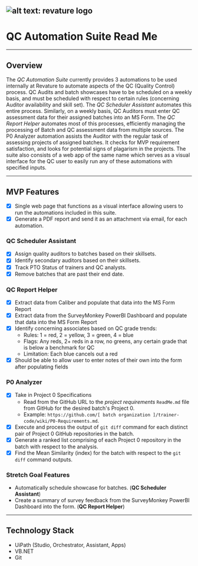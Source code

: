 ![alt text: revature logo](images/revature_logo.PNG)
---

# QC Automation Suite Read Me

---

## Overview

The _QC Automation Suite_ currently provides 3 automations to be used internally at Revature to automate aspects of the QC (Quality Control) process. QC Audits and batch showcases have to be scheduled on a weekly basis, and must be scheduled with respect to certain rules (concerning Auditor availability and skill set). The _QC Scheduler Assistant_ automates this entire process. Similarly, on a weekly basis, QC Auditors must enter QC assessment data for their assigned batches into an MS Form. The _QC Report Helper_ automates most of this processes, efficiently managing the processing of Batch and QC assessment data from multiple sources. The P0 Analyzer automation assists the Auditor with the regular task of assessing projects of assigned batches. It checks for MVP requirement satisfaction, and looks for potential signs of plagarism in the projects. The suite also consists of a web app of the same name which serves as a visual interface for the QC user to easily run any of these automations with specified inputs.

---

## MVP Features

- [x] Single web page that functions as a visual interface allowing users to run the automations included in this suite.
- [x] Generate a PDF report and send it as an attachment via email, for each automation.

### QC Scheduler Assistant

- [x] Assign quality auditors to batches based on their skillsets.
- [x] Identify secondary auditors based on their skillsets. 
- [x] Track PTO Status of trainers and QC analysts.
- [x] Remove batches that are past their end date.

### QC Report Helper

- [x] Extract data from Caliber and populate that data into the MS Form Report
- [x] Extract data from the SurveyMonkey PowerBI Dashboard and populate that data into the MS Form Report
- [x] Identify concerning associates based on QC grade trends:
	* Rules: 1 = red, 2 = yellow, 3 = green, 4 = blue
	* Flags: Any reds, 2+ reds in a row, no greens, any certain grade that is below a benchmark for QC
	* Limitation: Each blue cancels out a red
- [x] Should be able to allow user to enter notes of their own into the form after populating fields

### P0 Analyzer

- [x] Take in Project 0 Specifications
	* Read from the GitHub URL to the _project requirements_ `ReadMe.md` file from GitHub for the desired batch's Project 0.
	* Example: `https://github.com/[ batch organization ]/trainer-code/wiki/P0-Requirements.md`.
- [x] Execute and process the output of `git diff` command for each distinct pair of Project 0 GitHub repositories in the batch.
- [x] Generate a ranked list comprising of each Project 0 repository in the batch with respect to the analysis.
- [x] Find the Mean Similarity (index) for the batch with respect to the `git diff` command outputs.

### Stretch Goal Features

- Automatically schedule showcase for batches. (__QC Scheduler Assistant__)
- Create a summary of survey feedback from the SurveyMonkey PowerBI Dashboard into the form. (__QC Report Helper__)

---

## Technology Stack

- UiPath (Studio, Orchestrator, Assistant, Apps)
- VB.NET
- Git